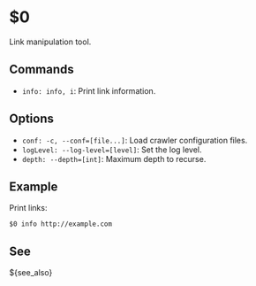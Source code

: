 $0
==

Link manipulation tool.

## Commands

* `info: info, i`: Print link information.

## Options

* `conf: -c, --conf=[file...]`: Load crawler configuration files.
* `logLevel: --log-level=[level]`: Set the log level.
* `depth: --depth=[int]`: Maximum depth to recurse.

## Example

Print links:

```
$0 info http://example.com
```

## See

${see_also}
